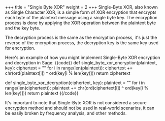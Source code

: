 +++
title = "Single Byte XOR"
weight = 2
+++
Single-Byte XOR, also known as Single Character XOR, is a simple form of XOR encryption that encrypts each byte of the plaintext message using a single byte key. The encryption process is done by applying the XOR operation between the plaintext byte and the key byte.

The decryption process is the same as the encryption process, it's just the reverse of the encryption process, the decryption key is the same key used for encryption.

Here's an example of how you might implement Single-Byte XOR encryption and decryption in Sage:
{{code}}
def single_byte_xor_encryption(plaintext, key):
    ciphertext = ""
    for i in range(len(plaintext)):
        ciphertext += chr(ord(plaintext[i]) ^ ord(key[i % len(key)]))
    return ciphertext

def single_byte_xor_decryption(ciphertext, key):
    plaintext = ""
    for i in range(len(ciphertext)):
        plaintext += chr(ord(ciphertext[i]) ^ ord(key[i % len(key)]))
    return plaintext
{{/code}}

It's important to note that Single-Byte XOR is not considered a secure encryption method and should not be used in real-world scenarios, it can be easily broken by frequency analysis, and other methods.